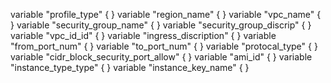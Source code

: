 
variable "profile_type" {
}
variable "region_name" {
}
variable "vpc_name" {
}
variable "security_group_name" {
}
variable "security_group_discrip" {
}
variable "vpc_id_id" {
}
variable "ingress_discription" {
}
variable "from_port_num" {
}
variable "to_port_num" {
}
variable "protocal_type" {
}
variable "cidr_block_security_port_allow" {
}
variable "ami_id" {
}
variable "instance_type_type" {
}
variable "instance_key_name" {
}
